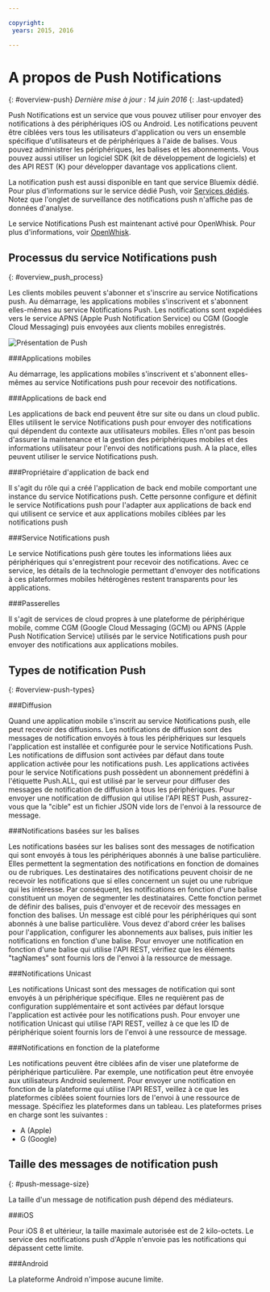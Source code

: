 ```yaml
---

copyright:
 years: 2015, 2016

---
```


# A propos de Push Notifications
{: #overview-push}
*Dernière mise à jour : 14 juin 2016*
{: .last-updated}

Push Notifications est un service que vous pouvez utiliser pour envoyer des notifications à des périphériques iOS ou Android. Les notifications peuvent être ciblées vers tous les utilisateurs d'application ou vers un ensemble spécifique d'utilisateurs et de périphériques à l'aide de balises. Vous pouvez administrer les périphériques, les
balises et les abonnements. Vous pouvez aussi utiliser un logiciel SDK (kit de développement de logiciels) et des API REST (K) pour développer davantage vos
applications client. 

La notification push est aussi disponible en tant que service Bluemix dédié. Pour plus d'informations sur le service dédié Push, voir [Services dédiés](../../dedicated/index.html). Notez que l'onglet de surveillance des notifications push n'affiche pas de données d'analyse.

Le service Notifications Push est maintenant activé pour OpenWhisk. Pour plus d'informations, voir [OpenWhisk](../../openwhisk/index.html).


## Processus du service Notifications push
{: #overview_push_process}

Les clients mobiles peuvent s'abonner et s'inscrire au service Notifications push. Au démarrage, les applications mobiles s'inscrivent et s'abonnent elles-mêmes au service Notifications Push. Les notifications sont expédiées vers le service APNS (Apple Push Notification Service) ou CGM (Google Cloud Messaging) puis envoyées aux clients mobiles enregistrés.

![Présentation de Push](images/overview.jpg)


###Applications mobiles

Au démarrage, les applications mobiles s'inscrivent et s'abonnent elles-mêmes au service Notifications push pour recevoir des notifications.

###Applications de back end

Les applications de back end peuvent être sur site ou dans un cloud public. Elles utilisent le service Notifications push pour envoyer des
notifications qui dépendent du contexte aux utilisateurs mobiles. Elles n'ont pas besoin d'assurer la maintenance et la gestion des périphériques mobiles et des
informations utilisateur pour l'envoi des notifications push. A la place, elles peuvent utiliser le service Notifications push.

###Propriétaire d'application de back end

Il s'agit du rôle qui a créé l'application de back end mobile comportant une instance du service Notifications push. Cette personne configure et définit le service Notifications push pour l'adapter aux applications de back end qui utilisent ce service et
aux applications mobiles ciblées par les notifications push

###Service Notifications push

Le service Notifications push gère toutes les informations liées aux périphériques qui s'enregistrent pour recevoir des notifications. Avec ce service, les détails de la technologie permettant d'envoyer des notifications à ces
plateformes mobiles hétérogènes restent transparents pour les applications.

###Passerelles

Il s'agit de services de cloud propres à une plateforme de périphérique mobile, comme CGM (Google Cloud Messaging (GCM) ou APNS (Apple Push Notification Service) utilisés par le service Notifications push pour envoyer des notifications aux applications mobiles.

## Types de notification Push
{: #overview-push-types}

###Diffusion

Quand une application mobile s'inscrit au service Notifications push, elle peut recevoir des diffusions. Les notifications de diffusion sont des messages de notification envoyés à tous les périphériques sur lesquels l'application est installée
et configurée pour le service Notifications Push. Les notifications de diffusion sont activées par défaut dans toute application activée pour les notifications push. Les applications activées pour le service Notifications push possèdent un abonnement prédéfini à l'étiquette Push.ALL, qui est utilisé par le serveur pour diffuser des messages de notification de diffusion à tous les périphériques. Pour envoyer une notification de diffusion qui utilise l'API REST Push, assurez-vous que la "cible" est un fichier
JSON vide lors de l'envoi à la ressource de message.

###Notifications basées sur les balises

Les notifications basées sur les balises sont des messages de notification qui sont envoyés à tous les périphériques abonnés à une balise
particulière. Elles permettent la segmentation des notifications en fonction de domaines ou de rubriques. Les destinataires des notifications peuvent
choisir de ne recevoir les notifications que si elles concernent un sujet ou une rubrique qui les intéresse. Par conséquent, les notifications en fonction d'une balise constituent un moyen de segmenter les destinataires. Cette fonction permet de définir des
balises, puis d'envoyer et de recevoir des messages en fonction des balises. Un message est ciblé pour les périphériques qui sont
abonnés à une balise particulière. Vous devez d'abord créer les balises pour l'application, configurer les abonnements aux balises, puis initier les
notifications en fonction d'une balise. Pour envoyer une notification en fonction d'une balise qui utilise l'API REST, vérifiez que les éléments
"tagNames" sont fournis lors de l'envoi à la ressource de message.

###Notifications Unicast

Les notifications Unicast sont des messages de notification qui sont envoyés à un périphérique spécifique. Elles ne requièrent pas de configuration supplémentaire et sont activées par défaut lorsque l'application est activée pour les notifications push. Pour envoyer une notification Unicast qui utilise l'API REST, veillez à ce que les ID de périphérique soient fournis lors de l'envoi à une ressource de message.

###Notifications en fonction de la plateforme

Les notifications peuvent être ciblées afin de viser une plateforme de périphérique
particulière. Par exemple, une notification peut être envoyée aux utilisateurs Android seulement. Pour envoyer une notification en fonction de la
plateforme qui utilise l'API REST, veillez à ce que les plateformes ciblées soient fournies lors de l'envoi à une ressource de message. Spécifiez les plateformes dans un tableau. Les plateformes prises en charge sont les suivantes :
* A (Apple)
* G (Google)

## Taille des messages de notification push
{: #push-message-size}

La taille d'un message de notification push dépend des médiateurs. 

###iOS

Pour iOS 8 et ultérieur, la taille maximale autorisée est de 2 kilo-octets. Le service des notifications push d'Apple n'envoie pas les notifications qui dépassent cette limite.

###Android

La plateforme Android n'impose aucune limite.
